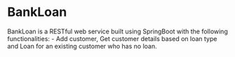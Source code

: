 # BankLoan
BankLoan is a RESTful web service built using SpringBoot with the following functionalities: - Add customer, Get customer details based on loan type and Loan for an existing customer who has no loan.
